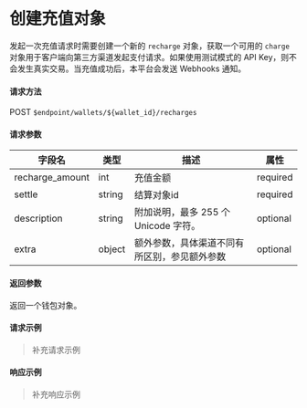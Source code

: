 # 创建充值对象

发起一次充值请求时需要创建一个新的 `recharge` 对象，获取一个可用的 `charge` 对象用于客户端向第三方渠道发起支付请求。如果使用测试模式的 API Key，则不会发生真实交易。当充值成功后，本平台会发送 Webhooks 通知。

#### 请求方法

POST `$endpoint/wallets/${wallet_id}/recharges`

#### 请求参数

| 字段名         | 类型        | 描述                                                         | 属性          |
| -------------- | ----------- | ------------------------------------------------------------ | ------------- |
| recharge_amount | int    | 充值金额                                     | required |
| settle          | string | 结算对象id                                   | required |
| description     | string | 附加说明，最多 255 个 Unicode 字符。         | optional |
| extra           | object      | 额外参数，具体渠道不同有所区别，参见额外参数                 | optional      |

#### 返回参数

返回一个钱包对象。

#### 请求示例

> 补充请求示例

#### 响应示例

> 补充响应示例